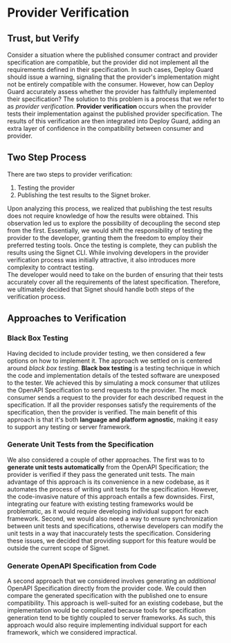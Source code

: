 # Provider Verification

## Trust, but Verify

Consider a situation where the published consumer contract and provider specification are compatible, but the provider did not implement all the requirements defined in their specification.
In such cases, Deploy Guard should issue a warning, signaling that the provider's implementation might not be entirely compatible with the consumer.
However, how can Deploy Guard accurately assess whether the provider has faithfully implemented their specification?
The solution to this problem is a process that we refer to as *provider verification*.
**Provider verification** occurs when the provider tests their implementation against the published provider specification.
The results of this verification are then integrated into Deploy Guard, adding an extra layer of confidence in the compatibility between consumer and provider.

## Two Step Process

There are two steps to provider verification:

  1. Testing the provider
  2. Publishing the test results to the Signet broker.

Upon analyzing this process, we realized that publishing the test results does not require knowledge of how the results were obtained.
This observation led us to explore the possibility of decoupling the second step from the first.
Essentially, we would shift the responsibility of testing the provider to the developer, granting them the freedom to employ their preferred testing tools.
Once the testing is complete, they can publish the results using the Signet CLI.
While involving developers in the provider verification process was initially attractive, it also introduces more complexity to contract testing.  
The developer would need to take on the burden of ensuring that their tests accurately cover all the requirements of the latest specification.
Therefore, we ultimately decided that Signet should handle both steps of the verification process.

## Approaches to Verification

### Black Box Testing

Having decided to include provider testing, we then considered a few options on how to implement it.
The approach we settled on is centered around *black box testing*.
**Black box testing** is a testing technique in which the code and implementation details of the tested software are unexposed to the tester.
We achieved this by simulating a mock consumer that utilizes the OpenAPI Specification to send requests to the provider.
The mock consumer sends a request to the provider for each described request in the specification.
If all the provider responses satisfy the requirements of the specification, then the provider is verified.
The main benefit of this approach is that it's both **language and platform agnostic**, making it easy to support any testing or server framework.

### Generate Unit Tests from the Specification

We also considered a couple of other approaches. The first was to to **generate unit tests automatically** from the OpenAPI Specification; the provider is verified if they pass the generated unit tests.
The main advantage of this approach is its convenience in a new codebase, as it automates the process of writing unit tests for the specification.
However, the code-invasive nature of this approach entails a few downsides.
First, integrating our feature with existing testing frameworks would be problematic, as it would require developing individual support for each framework.
Second, we would also need a way to ensure synchronization between unit tests and specifications, otherwise developers can modify the unit tests in a way that inaccurately tests the specification.
Considering these issues, we decided that providing support for this feature would be outside the current scope of Signet.

### Generate OpenAPI Specification from Code

A second approach that we considered involves generating an *additional* OpenAPI Specification directly from the provider code.
We could then compare the generated specification with the published one to ensure compatibility.
This approach is well-suited for an existing codebase, but the implementation would be complicated because tools for specification generation tend to be tightly coupled to server frameworks.
As such, this approach would also require implementing individual support for each framework, which we considered impractical.
